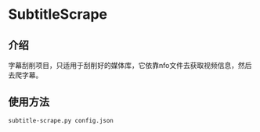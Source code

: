 # SubtitleScrape

## 介绍

字幕刮削项目，只适用于刮削好的媒体库，它依靠nfo文件去获取视频信息，然后去爬字幕。

## 使用方法

    subtitle-scrape.py config.json
